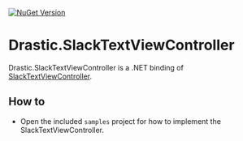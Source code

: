 [![NuGet Version](https://img.shields.io/nuget/v/Drastic.SlackTextViewController.svg)](https://www.nuget.org/packages/Drastic.SlackTextViewController/)

# Drastic.SlackTextViewController

Drastic.SlackTextViewController is a .NET binding of [SlackTextViewController](https://github.com/drasticactions/SlackTextViewController).

## How to

- Open the included `samples` project for how to implement the SlackTextViewController.